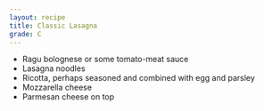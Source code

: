 ```yaml
---
layout: recipe
title: Classic Lasagna
grade: C
---
```

<!-- stub -->
- Ragu bolognese or some tomato-meat sauce
- Lasagna noodles
- Ricotta, perhaps seasoned and combined with egg and parsley
- Mozzarella cheese
- Parmesan cheese on top
<!-- endstub -->